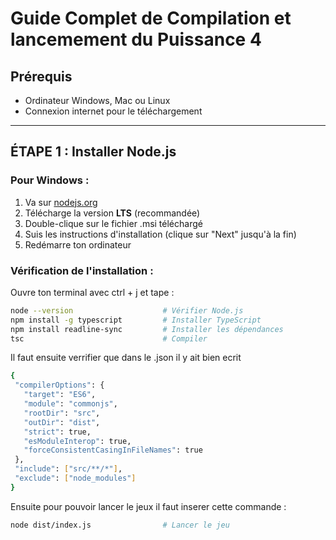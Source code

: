 # Guide Complet de Compilation et lancemement du Puissance 4 

## Prérequis
- Ordinateur Windows, Mac ou Linux
- Connexion internet pour le téléchargement

---

## ÉTAPE 1 : Installer Node.js

### Pour Windows :
1. Va sur [nodejs.org](https://nodejs.org)
2. Télécharge la version **LTS** (recommandée)
3. Double-clique sur le fichier .msi téléchargé
4. Suis les instructions d'installation (clique sur "Next" jusqu'à la fin)
5. Redémarre ton ordinateur

### Vérification de l'installation :
Ouvre ton terminal avec ctrl + j et tape :
```bash
node --version                    # Vérifier Node.js
npm install -g typescript         # Installer TypeScript
npm install readline-sync         # Installer les dépendances
tsc                               # Compiler

```


 Il faut ensuite verrifier que dans le .json il y ait bien ecrit 
 ```bash
{
  "compilerOptions": {
    "target": "ES6",
    "module": "commonjs",
    "rootDir": "src",
    "outDir": "dist",
    "strict": true,
    "esModuleInterop": true,
    "forceConsistentCasingInFileNames": true
  },
  "include": ["src/**/*"],
  "exclude": ["node_modules"]
}

```

Ensuite pour pouvoir lancer le jeux il faut inserer cette commande : 
 ```bash
node dist/index.js                # Lancer le jeu
```


